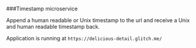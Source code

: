 ###Timestamp microservice

Append a human readable or Unix timestamp to the url and receive a 
Unix and human readable timestamp back.

Application is running at `https://delicious-detail.glitch.me/`